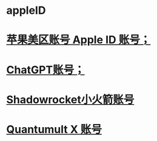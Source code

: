 # appleID

# [苹果美区账号 Apple ID 账号；](iosid.cn)


# [ChatGPT账号；](iosid.cn)


# [Shadowrocket小火箭账号](iosid.cn)


# [Quantumult X 账号](iosid.cn)
